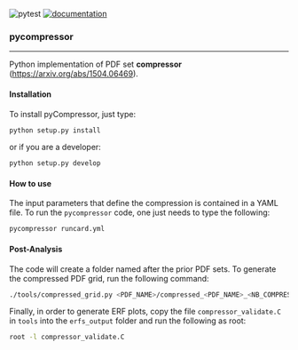 ![pytest](https://github.com/N3PDF/pycompressor/workflows/pytest/badge.svg)
[![documentation](https://github.com/N3PDF/pycompressor/workflows/docs/badge.svg)](https://n3pdf.github.io/pycompressor/)

### pycompressor
----------------

Python implementation of PDF set **compressor** (https://arxiv.org/abs/1504.06469).

#### Installation

To install pyCompressor, just type:
```bash
python setup.py install
```
or if you are a developer:
```bash
python setup.py develop
```

#### How to use

The input parameters that define the compression is contained in a YAML file. To run
the `pycompressor` code, one just needs to type the following: 

```bash
pycompressor runcard.yml
```

#### Post-Analysis

The code will create a folder named after the prior PDF sets. To generate the
compressed PDF grid, run the following command:
```bash
./tools/compressed_grid.py <PDF_NAME>/compressed_<PDF_NAME>_<NB_COMPRESSED>_output.dat
```
Finally, in order to generate ERF plots, copy the file `compressor_validate.C`
in `tools` into the `erfs_output` folder and run the following as root:
```bash
root -l compressor_validate.C
``` 
